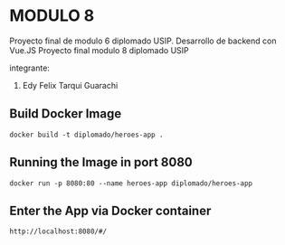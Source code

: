 # MODULO 8

Proyecto final de modulo 6 diplomado USIP. Desarrollo de backend con Vue.JS
Proyecto final modulo 8 diplomado USIP

integrante:
 1. Edy Felix Tarqui Guarachi


## Build Docker Image
 `docker build -t diplomado/heroes-app .`

## Running the Image in port 8080
 `docker run -p 8080:80 --name heroes-app diplomado/heroes-app`

## Enter the App via Docker container
 `http://localhost:8080/#/`